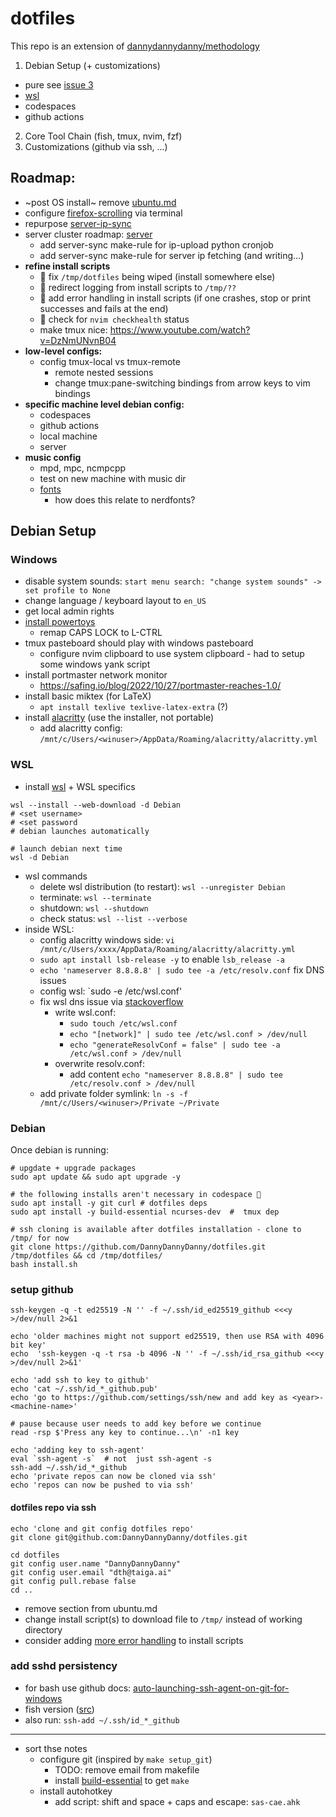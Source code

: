 # dotfiles

This repo is an extension of [dannydannydanny/methodology](https://github.com/DannyDannyDanny/methodology/)

1. Debian Setup (+ customizations)
  * pure see [issue 3]([url](https://github.com/DannyDannyDanny/dotfiles/issues/3))
  * [wsl](#wsl)
  * codespaces
  * github actions
2. Core Tool Chain (fish, tmux, nvim, fzf)
3. Customizations (github via ssh, ...)

## Roadmap:

* ~post OS install~ remove [ubuntu.md](ubuntu.md)
* configure [firefox-scrolling](firefox-scrolling.md) via terminal
* repurpose [server-ip-sync](server-ip-sync.md)
* server cluster roadmap: [server](server.md)
  * add server-sync make-rule for ip-upload python cronjob
  * add server-sync make-rule for server ip fetching (and writing...)
* **refine install scripts**
  * :bug: fix `/tmp/dotfiles` being wiped (install somewhere else)
  * :memo: redirect logging from install scripts to `/tmp/??`
  * :goal_net: add error handling in install scripts (if one crashes, stop or print successes and fails at the end)
  * :art: check for `nvim checkhealth` status
  * make tmux nice: https://www.youtube.com/watch?v=DzNmUNvnB04
* **low-level configs:**
  * config tmux-local vs tmux-remote
    * remote nested sessions
    * change tmux:pane-switching bindings from arrow keys to vim bindings
* **specific machine level debian config:**
  * codespaces
  * github actions
  * local machine
  * server
* **music config**
  * mpd, mpc, ncmpcpp
  * test on new machine with music dir
  * [fonts](https://www.programmingfonts.org/)
    * how does this relate to nerdfonts?

## Debian Setup

### Windows

* disable system sounds: `start menu search: "change system sounds" -> set profile to None`
* change language / keyboard layout to `en_US`
* get local admin rights
* [install powertoys](https://docs.microsoft.com/en-us/windows/powertoys/install#install-with-windows-executable-file-via-github)
  * remap CAPS LOCK to L-CTRL
* tmux pasteboard should play with windows pasteboard
  * configure nvim clipboard to use system clipboard - had to setup some windows yank script
* install portmaster network monitor
  * https://safing.io/blog/2022/10/27/portmaster-reaches-1.0/
* install basic miktex (for LaTeX)
  * `apt install texlive texlive-latex-extra` (?)
* install [alacritty](https://alacritty.org/) (use the installer, not portable)
  * add alacritty config: `/mnt/c/Users/<winuser>/AppData/Roaming/alacritty/alacritty.yml`

### WSL

* install [wsl](https://docs.microsoft.com/en-us/windows/wsl/install#install-wsl-command) + WSL specifics

```
wsl --install --web-download -d Debian
# <set username>
# <set password
# debian launches automatically

# launch debian next time
wsl -d Debian
```

* wsl commands
  * delete wsl distribution (to restart): `wsl --unregister Debian`
  * terminate: `wsl --terminate`
  * shutdown: `wsl --shutdown`
  * check status: `wsl --list --verbose`
* inside WSL:
  * config alacritty windows side: `vi /mnt/c/Users/xxxx/AppData/Roaming/alacritty/alacritty.yml`
  * `sudo apt install lsb-release -y` to enable `lsb_release -a`
  * `echo 'nameserver 8.8.8.8' | sudo tee -a /etc/resolv.conf` fix DNS issues
  * config wsl: `sudo -e /etc/wsl.conf'
  * fix wsl dns issue via [stackoverflow](https://askubuntu.com/questions/91543/apt-get-update-fails-to-fetch-files-temporary-failure-resolving-error/91595#comment1911934_91595)
    * write wsl.conf:
      * `sudo touch /etc/wsl.conf`
      * `echo "[network]" | sudo tee /etc/wsl.conf > /dev/null`
      * `echo "generateResolvConf = false" | sudo tee -a /etc/wsl.conf > /dev/null`
    * overwrite resolv.conf:
      * add content `echo "nameserver 8.8.8.8" | sudo tee /etc/resolv.conf > /dev/null`
  * add private folder symlink: `ln -s -f /mnt/c/Users/<winuser>/Private ~/Private`


### Debian

Once debian is running:

```
# upgdate + upgrade packages
sudo apt update && sudo apt upgrade -y

# the following installs aren't necessary in codespace 🤔
sudo apt install -y git curl # dotfiles deps
sudo apt install -y build-essential ncurses-dev  #  tmux dep

# ssh cloning is available after dotfiles installation - clone to /tmp/ for now
git clone https://github.com/DannyDannyDanny/dotfiles.git /tmp/dotfiles && cd /tmp/dotfiles/
bash install.sh
```


### setup github

```
ssh-keygen -q -t ed25519 -N '' -f ~/.ssh/id_ed25519_github <<<y >/dev/null 2>&1

echo 'older machines might not support ed25519, then use RSA with 4096 bit key'
echo  'ssh-keygen -q -t rsa -b 4096 -N '' -f ~/.ssh/id_rsa_github <<<y >/dev/null 2>&1'

echo 'add ssh to key to github'
echo 'cat ~/.ssh/id_*_github.pub'
echo 'go to https://github.com/settings/ssh/new and add key as <year>-<machine-name>'

# pause because user needs to add key before we continue
read -rsp $'Press any key to continue...\n' -n1 key

echo 'adding key to ssh-agent'
eval `ssh-agent -s`  # not  just ssh-agent -s
ssh-add ~/.ssh/id_*_github
echo 'private repos can now be cloned via ssh'
echo 'repos can now be pushed to via ssh'
```

#### dotfiles repo via ssh

```
echo 'clone and git config dotfiles repo'
git clone git@github.com:DannyDannyDanny/dotfiles.git

cd dotfiles
git config user.name "DannyDannyDanny"
git config user.email "dth@taiga.ai"
git config pull.rebase false
cd ..

```
* remove section from ubuntu.md
* change install script(s) to download file to `/tmp/` instead of working directory
* consider adding [more error handling](https://tecadmin.net/bash-error-detection-and-handling-tips-and-tricks/) to install scripts

### add sshd persistency

* for bash use github docs: [auto-launching-ssh-agent-on-git-for-windows](https://docs.github.com/en/authentication/connecting-to-github-with-ssh/working-with-ssh-key-passphrases#auto-launching-ssh-agent-on-git-for-windows)
* fish version ([src](https://gist.github.com/josh-padnick/c90183be3d0e1feb89afd7573505cab3?permalink_comment_id=3570155#gistcomment-3570155))
* also run: `ssh-add ~/.ssh/id_*_github`

***

* sort thse notes
  * configure git (inspired by `make setup_git`)
    * TODO: remove email from makefile
    * install [build-essential](https://askubuntu.com/a/753113/882709) to get `make`
  * install autohotkey
    * add script: shift and space + caps and escape: `sas-cae.ahk`
